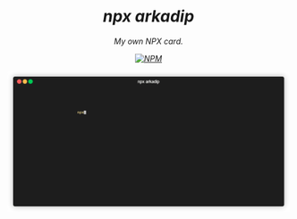 <h1 align="center">
    <i>npx arkadip<i>
</h1>

<p align="center">
    My own NPX card.
</p>
<p align="center">
    <a href="https://www.npmjs.com/package/arkadip">
        <img src="https://img.shields.io/npm/v/arkadip.svg" alt="NPM">
    </a>
</p>

<p align="center">
    <img src="https://raw.githubusercontent.com/darkmatter18/npx-arkadip/main/extras/cmd.gif">
</p>